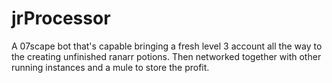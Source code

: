 # jrProcessor

A 07scape bot that's capable bringing a fresh level 3 account all the way to the creating unfinished ranarr potions. Then networked together with other running instances and a mule to store the profit.
